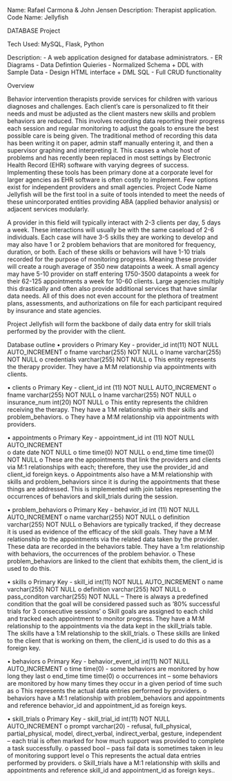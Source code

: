 Name: Rafael Carmona & John Jensen
Description: Therapist application. Code Name: Jellyfish

DATABASE Project

Tech Used: MySQL, Flask, Python

Description: 
    - A web application designed for database administrators. 
    - ER Diagrams
    - Data Defintion Quieries
    - Normalized Schema + DDL with Sample Data 
    - Design HTML interface + DML SQL
    - Full CRUD functionality
 
Overview 

Behavior intervention therapists provide services for children with various diagnoses and challenges. Each client’s care is personalized to fit their needs and must be adjusted as the client masters new skills and problem behaviors are reduced. This involves recording data reporting their progress each session and regular monitoring to adjust the goals to ensure the best possible care is being given. The traditional method of recording this data has been writing it on paper, admin staff manually entering it, and then a supervisor graphing and interpreting it. This causes a whole host of problems and has recently been replaced in most settings by Electronic Health Record (EHR) software with varying degrees of success. Implementing these tools has been primary done at a corporate level for larger agencies as EHR software is often costly to implement. Few options exist for independent providers and small agencies. Project Code Name Jellyfish will be the first tool in a suite of tools intended to meet the needs of these unincorporated entities providing ABA (applied behavior analysis) or adjacent services modularly. 

A provider in this field will typically interact with 2-3 clients per day, 5 days a week. These interactions will usually be with the same caseload of 2-6 individuals. Each case will have 3-5 skills they are working to develop and may also have 1 or 2 problem behaviors that are monitored for frequency, duration, or both. Each of these skills or behaviors will have 1-10 trials recorded for the purpose of monitoring progress. Meaning these provider will create a rough average of 350 new datapoints a week. A small agency may have 5-10 provider on staff entering 1750-3500 datapoints a week for their 62-125 appointments a week for 10-60 clients. Large agencies multiply this drastically and often also provide additional services that have similar data needs. All of this does not even account for the plethora of treatment plans, assessments, and authorizations on file for each participant required by insurance and state agencies. 

Project Jellyfish will form the backbone of daily data entry for skill trials performed by the provider with the client. 
 
Database outline 
• providers
    o Primary Key - provider_id int(11) NOT NULL AUTO_INCREMENT
    o fname varchar(255) NOT NULL
    o lname varchar(255) NOT NULL
    o credentials varchar(255) NOT NULL
    o This entity represents the therapy provider. They have a M:M relationship via appointments with clients.

• clients 
    o Primary Key - client_id int (11) NOT NULL AUTO_INCREMENT o fname varchar(255) NOT NULL
    o lname varchar(255) NOT NULL
    o insurance_num int(20) NOT NULL
    o This entity represents the children receiving the therapy. They have a 1:M relationship with their skills and problem_behaviors.
    o They have a M:M relationship via appointments with providers.

• appointments 
    o Primary Key - appointment_id int (11) NOT NULL AUTO_INCREMENT  
    o date date NOT NULL
    o time time(0) NOT NULL
    o end_time time time(0) NOT NULL
    o These are the appointments that link the providers and clients via M:1 relationships with each; therefore, they use the provider_id and client_id foreign keys.
    o Appointments also have a M:M relationship with skills and problem_behaviors since it is during the appointments that these things are addressed. This is implemented with join tables representing the occurrences of behaviors and skill_trials during the session.

• problem_behaviors 
    o Primary Key - behavior_id int (11) NOT NULL AUTO_INCREMENT
    o name varchar(255) NOT NULL
    o definition varchar(255) NOT NULL
    o Behaviors are typically tracked, if they decrease it is used as evidence of the efficacy of the skill goals. They have a M:M relationship to the appointments via the related data taken by the provider. These data are recorded in the behaviors table. They have a 1:m relationship with behaviors, the occurrences of the problem behavior.
    o These problem_behaviors are linked to the client that exhibits them, the client_id is used to do this.

• skills 
    o Primary Key - skill_id int(11) NOT NULL AUTO_INCREMENT
    o name varchar(255) NOT NULL
    o definition varchar(255) NOT NULL
    o pass_conditon varchar(255) NOT NULL – There is always a predefined condition that the goal will be considered passed such as ’80% successful trials for 3 consecutive sessions’
    o Skill goals are assigned to each child and tracked each appointment to monitor progress. They have a M:M relationship to the appointments via the data kept in the skill_trials table. The skills have a 1:M relationship to the skill_trials.
    o These skills are linked to the client that is working on them, the client_id is used to do this as a foreign key.

• behaviors
    o Primary Key - behavior_event_id int(11) NOT NULL AUTO_INCREMENT
    o time time(0) - some behaviors are monitored by how long they last
    o end_time time time(0)
    o occurrences int – some behaviors are monitored by how many times they occur in a given period of time such as
    o This represents the actual data entries performed by providers.
    o behaviors have a M:1 relationship with problem_behaviors and appointments and reference behavior_id and appointment_id as foreign keys.

• skill_trials
    o Primary Key - skill_trial_id int(11) NOT NULL AUTO_INCREMENT o prompt varchar(20) - refusal, full_physical, partial_physical, model, direct_verbal,  indirect_verbal, gesture, independent – each trial is often marked for how much support was provided to complete a task successfully.
    o passed bool – pass fail data is sometimes taken in leu of monitoring support level
    o This represents the actual data entries performed by providers.
    o Skill_trials have a M:1 relationship with skills and appointments and reference skill_id and appointment_id as foreign keys..

    
